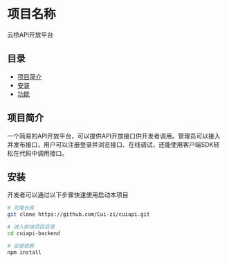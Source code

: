 # 项目名称

云桥API开放平台

## 目录

- [项目简介](#项目简介)
- [安装](#安装)
- [功能](#功能)

## 项目简介

一个简易的API开放平台，可以提供API开放接口供开发者调用。管理员可以接入并发布接口，用户可以注册登录并浏览接口、在线调试，还能使用客户端SDK轻松在代码中调用接口。

## 安装

开发者可以通过以下步骤快速使用启动本项目

```bash
# 克隆仓库
git clone https://github.com/Cui-zi/cuiapi.git

# 进入前端项目目录
cd cuiapi-backend

# 安装依赖
npm install
